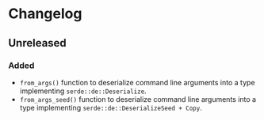 # Changelog

## Unreleased
### Added
- `from_args()` function to deserialize command line arguments into a type implementing `serde::de::Deserialize`.
- `from_args_seed()` function to deserialize command line arguments into a type implementing `serde::de::DeserializeSeed + Copy`.
